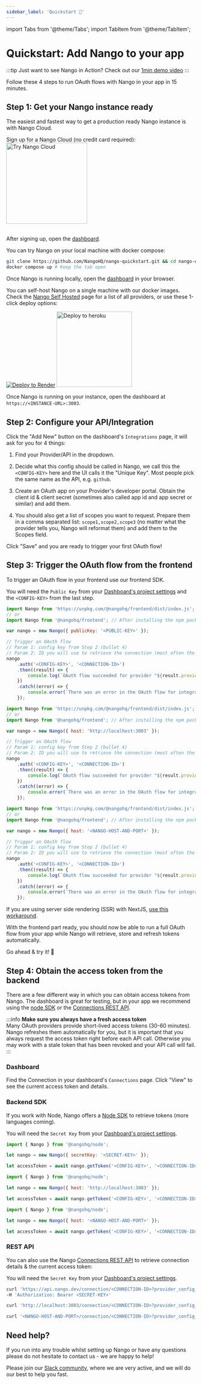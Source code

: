 ```yaml
---
sidebar_label: 'Quickstart 🚀'
---
```


import Tabs from '@theme/Tabs';
import TabItem from '@theme/TabItem';

# Quickstart: Add Nango to your app

:::tip
Just want to see Nango in Action? Check out our [1min demo video](introduction.md#demo)
:::

Follow these 4 steps to run OAuth flows with Nango in your app in 15 minutes.

## Step 1: Get your Nango instance ready

The easiest and fastest way to get a production ready Nango instance is with Nango Cloud.

<Tabs groupId="deployment" queryString>
  <TabItem value="cloud" label="Nango Cloud">
    Sign up for a Nango Cloud (no credit card required):
    <br/>
    <a href="https://app.nango.dev/signup" style={{cursor: 'pointer'}}>
      <img src="https://raw.githubusercontent.com/NangoHQ/nango/6f49ab92c0ffc18c1d0f44d9bd96c62ac97aaa8d/docs/static/img/nango-deploy-button.svg" alt="Try Nango Cloud" width="215" style={{marginTop: 10+'px'}}/>
    </a>
<br /><br />

After signing up, open the [dashboard](https://app.nango.dev/integrations).

  </TabItem>
  <TabItem value="localhost" label="Localhost">
    You can try Nango on your local machine with docker compose:

```bash
git clone https://github.com/NangoHQ/nango-quickstart.git && cd nango-quickstart
docker compose up # Keep the tab open
```

Once Nango is running locally, open the [dashboard](http://localhost:3003/) in your browser.

  </TabItem>
  <TabItem value="self-hosted" label="Self-hosted">

You can self-host Nango on a single machine with our docker images. Check the [Nango Self Hosted](/category/deploy-nango-self-hosted) page for a list of all providers, or use these 1-click deploy options:

[![Deploy to Render](https://render.com/images/deploy-to-render-button.svg)](https://render.com/deploy?repo=https://github.com/NangoHQ/nango-render)
<a href="https://heroku.com/deploy?template=https://github.com/NangoHQ/nango-heroku">
<img src="https://www.herokucdn.com/deploy/button.svg" alt="Deploy to heroku" width="200"/>
</a>

Once Nango is running on your instance, open the dashboard at `https://<INSTANCE-URL>:3003`.

  </TabItem>
</Tabs>

## Step 2: Configure your API/Integration

Click the "Add New" button on the dashboard's `Integrations` page, it will ask for you for 4 things:

1. Find your Provider/API in the dropdown.

2. Decide what this config should be called in Nango, we call this the `<CONFIG-KEY>` here and the UI calls it the "Unique Key". Most people pick the same name as the API, e.g. `github`.

3. Create an OAuth app on your Provider's developer portal. Obtain the client id & client secret (sometimes also called app id and app secret or similar) and add them.

4. You should also get a list of scopes you want to request. Prepare them in a comma separated list: `scope1,scope2,scope3` (no matter what the provider tells you, Nango will reformat them) and add them to the Scopes field.

Click "Save" and you are ready to trigger your first OAuth flow!

## Step 3: Trigger the OAuth flow from the frontend

To trigger an OAuth flow in your frontend use our frontend SDK.

<Tabs groupId="deployment" queryString>
  <TabItem value="cloud" label="Nango Cloud">

You will need the `Public Key` from your [Dashboard's project settings](https://app.nango.dev/project-settings) and the `<CONFIG-KEY>` from the last step.

```js
import Nango from 'https://unpkg.com/@nangohq/frontend/dist/index.js'; // For quick testing
// or
import Nango from '@nangohq/frontend'; // After installing the npm package

var nango = new Nango({ publicKey: '<PUBLIC-KEY>' });

// Trigger an OAuth flow
// Param 1: config key from Step 2 (bullet 4)
// Param 2: ID you will use to retrieve the connection (most often the user ID)
nango
    .auth('<CONFIG-KEY>', '<CONNECTION-ID>')
    .then((result) => {
        console.log(`OAuth flow succeeded for provider "${result.providerConfigKey}" and connection-id "${result.connectionId}"!`);
    })
    .catch((error) => {
        console.error(`There was an error in the OAuth flow for integration: ${error.message}`);
    });
```

  </TabItem>
  <TabItem value="localhost" label="Localhost">

```js
import Nango from 'https://unpkg.com/@nangohq/frontend/dist/index.js'; // For quick testing
// or
import Nango from '@nangohq/frontend'; // After installing the npm package

var nango = new Nango({ host: 'http://localhost:3003' });

// Trigger an OAuth flow
// Param 1: config key from Step 2 (bullet 4)
// Param 2: ID you will use to retrieve the connection (most often the user ID)
nango
    .auth('<CONFIG-KEY>', '<CONNECTION-ID>')
    .then((result) => {
        console.log(`OAuth flow succeeded for provider "${result.providerConfigKey}" and connection-id "${result.connectionId}"!`);
    })
    .catch((error) => {
        console.error(`There was an error in the OAuth flow for integration: ${error.message}`);
    });
```

  </TabItem>
  <TabItem value="self-hosted" label="Self-hosted">

```js
import Nango from 'https://unpkg.com/@nangohq/frontend/dist/index.js'; // For quick testing
// or
import Nango from '@nangohq/frontend'; // After installing the npm package

var nango = new Nango({ host: '<NANGO-HOST-AND-PORT>' });

// Trigger an OAuth flow
// Param 1: config key from Step 2 (bullet 4)
// Param 2: ID you will use to retrieve the connection (most often the user ID)
nango
    .auth('<CONFIG-KEY>', '<CONNECTION-ID>')
    .then((result) => {
        console.log(`OAuth flow succeeded for provider "${result.providerConfigKey}" and connection-id "${result.connectionId}"!`);
    })
    .catch((error) => {
        console.error(`There was an error in the OAuth flow for integration: ${error.message}`);
    });
```

  </TabItem>
</Tabs>

If you are using server side rendering (SSR) with NextJS, [use this workaround](https://github.com/NangoHQ/nango/issues/335#issuecomment-1431757714).

With the frontend part ready, you should now be able to run a full OAuth flow from your app while Nango will retrieve, store and refresh tokens automatically.

Go ahead & try it! 🙌

## Step 4: Obtain the access token from the backend

There are a few different way in which you can obtain access tokens from Nango. The dashboard is great for testing, but in your app we recommend using the [node SDK](reference/node-sdk.md) or the [Connections REST API](reference/connections-api.md).

:::info
**Make sure you always have a fresh access token**  
Many OAuth providers provide short-lived access tokens (30-60 minutes). Nango refreshes them automatically for you, but it is important that you always request the access token right before each API call. Otherwise you may work with a stale token that has been revoked and your API call will fail.
:::

### Dashboard

Find the Connection in your dashboard's `Connections` page. Click "View" to see the current access token and details.

### Backend SDK

If you work with Node, Nango offers a [Node SDK](reference/node-sdk.md) to retrieve tokens (more languages coming).

<Tabs groupId="deployment" queryString>
  <TabItem value="cloud" label="Nango Cloud">

You will need the `Secret Key` from your [Dashboard's project settings](https://app.nango.dev/project-settings).

```js
import { Nango } from '@nangohq/node';

let nango = new Nango({ secretKey: '<SECRET-KEY>' });

let accessToken = await nango.getToken('<CONFIG-KEY>', '<CONNECTION-ID>');
```

  </TabItem>
  <TabItem value="localhost" label="Localhost">

```js
import { Nango } from '@nangohq/node';

let nango = new Nango({ host: 'http://localhost:3003' });

let accessToken = await nango.getToken('<CONFIG-KEY>', '<CONNECTION-ID>');
```

  </TabItem>
  <TabItem value="self-hosted" label="Self-hosted">

```js
import { Nango } from '@nangohq/node';

let nango = new Nango({ host: '<NANGO-HOST-AND-PORT>' });

let accessToken = await nango.getToken('<CONFIG-KEY>', '<CONNECTION-ID>');
```

  </TabItem>
</Tabs>

### REST API

You can also use the Nango [Connections REST API](reference/connections-api.md) to retrieve connection details & the current access token:

<Tabs groupId="deployment" queryString>
  <TabItem value="cloud" label="Nango Cloud">

You will need the `Secret Key` from your [Dashboard's project settings](https://app.nango.dev/project-settings).

```bash
curl 'https://api.nango.dev/connection/<CONNECTION-ID>?provider_config_key=<CONFIG-KEY>'\
-H 'Authorization: Bearer <SECRET-KEY>'
```

  </TabItem>
  <TabItem value="localhost" label="Localhost">

```bash
curl 'http://localhost:3003/connection/<CONNECTION-ID>?provider_config_key=<CONFIG-KEY>'
```

  </TabItem>
  <TabItem value="self-hosted" label="Self-hosted">

```bash
curl '<NANGO-HOST-AND-PORT>/connection/<CONNECTION-ID>?provider_config_key=<CONFIG-KEY>'
```

  </TabItem>
</Tabs>

## Need help?

If you run into any trouble whilst setting up Nango or have any questions please do not hesitate to contact us - we are happy to help!

Please join our [Slack community](https://nango.dev/slack), where we are very active, and we will do our best to help you fast.
